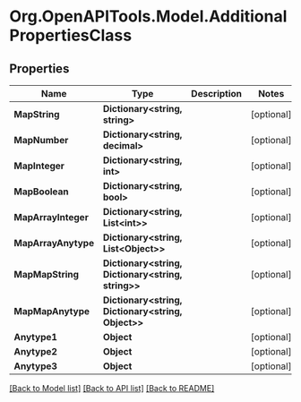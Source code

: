 # Org.OpenAPITools.Model.AdditionalPropertiesClass
## Properties

Name | Type | Description | Notes
------------ | ------------- | ------------- | -------------
**MapString** | **Dictionary&lt;string, string&gt;** |  | [optional] 
**MapNumber** | **Dictionary&lt;string, decimal&gt;** |  | [optional] 
**MapInteger** | **Dictionary&lt;string, int&gt;** |  | [optional] 
**MapBoolean** | **Dictionary&lt;string, bool&gt;** |  | [optional] 
**MapArrayInteger** | **Dictionary&lt;string, List&lt;int&gt;&gt;** |  | [optional] 
**MapArrayAnytype** | **Dictionary&lt;string, List&lt;Object&gt;&gt;** |  | [optional] 
**MapMapString** | **Dictionary&lt;string, Dictionary&lt;string, string&gt;&gt;** |  | [optional] 
**MapMapAnytype** | **Dictionary&lt;string, Dictionary&lt;string, Object&gt;&gt;** |  | [optional] 
**Anytype1** | **Object** |  | [optional] 
**Anytype2** | **Object** |  | [optional] 
**Anytype3** | **Object** |  | [optional] 

[[Back to Model list]](../README.md#documentation-for-models) [[Back to API list]](../README.md#documentation-for-api-endpoints) [[Back to README]](../README.md)

